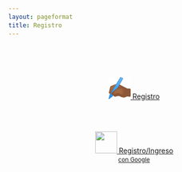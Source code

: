 ```yaml
---
layout: pageformat
title: Registro
---
```


<head>
<!--   <meta http-equiv="refresh" content="0; URL=https://registro.olimpiadamatematicasmichoacan.org:8443/login/index.php" /> -->
</head>
<body>

<br>
<br>
<br>
<center>

<a href="https://registro.olimpiadamatematicasmichoacan.org:8443/login/signup.php?" class="btn btn-xs btn-primary"><img src="assets/images/icons/signup.png" alt="" width="44" height="44"/>  Registro</a>
<!--  
<br><br>

<a href="https://registro.olimpiadamatematicasmichoacan.org:8443/login/index.php" class="btn btn-xs btn-primary"><img src="assets/images/icons/login.png" alt="" width="44" height="44"/>  Ingreso</a> -->

<br><br>

<a href="https://registro.olimpiadamatematicasmichoacan.org:8443/auth/oauth2/login.php?id=1&amp;wantsurl=%2F&amp;sesskey=PCMIfOnm5A" title="Google" class="btn btn-xs btn-primary">
                                        <img src="https://accounts.google.com/favicon.ico" alt="" width="44" height="44"/>
                                     Registro/Ingreso<br> <small>con Google</small>
                                </a>

</center>

</body>
